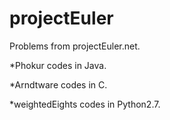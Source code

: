 # projectEuler
Problems from projectEuler.net.

*Phokur codes in Java.

*Arndtware codes in C. 

*weightedEights codes in Python2.7.
